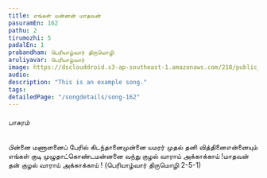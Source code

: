 ```yaml
---
title: எங்கள் மன்னன் மாதவன்
pasuramEn: 162
pathu: 2
tirumozhi: 5
padalEn: 1
prabandham: பெரியாழ்வார் திருமொழி
aruliyavar: பெரியாழ்வார்
image: https://dsclouddroid.s3-ap-southeast-1.amazonaws.com/218/public_102999c37f19835a3f0fc4ddc0fd6d93aaf3.jpg
audio: 
description: "This is an example song."
tags: 
detailedPage: "/songdetails/song-162"
---
```

###### பாசுரம்

பின்னை மணாளனைப் பேரில் கிடந்தானைமுன்னை யமரர் முதல் தனி வித்தினைஎன்னையும் எங்கள் குடி முழுதாட்கொண்டமன்னனை வந்து குழல் வாராய் அக்காக்காய் !மாதவன் தன் குழல் வாராய் அக்காக்காய் !
	(பெரியாழ்வார் திருமொழி 2-5-1)
	